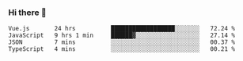 ### Hi there 👋

<!--
**xin-code/Xin-code** is a ✨ _special_ ✨ repository because its `README.md` (this file) appears on your GitHub profile.

Here are some ideas to get you started:
<!--START_SECTION:waka-->
```text
Vue.js       24 hrs          ██████████████████░░░░░░░   72.24 % 
JavaScript   9 hrs 1 min     ██████▓░░░░░░░░░░░░░░░░░░   27.14 % 
JSON         7 mins          ░░░░░░░░░░░░░░░░░░░░░░░░░   00.37 % 
TypeScript   4 mins          ░░░░░░░░░░░░░░░░░░░░░░░░░   00.21 % 
```
<!--END_SECTION:waka-->
